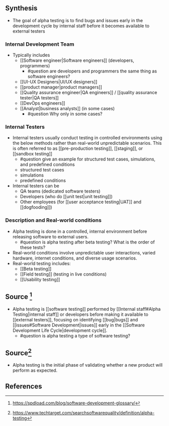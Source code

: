## Synthesis
- The goal of alpha testing is to find bugs and issues early in the development cycle by internal staff before it becomes available to external testers
### Internal Development Team
- Typically includes
	- [[Software engineer|Software engineers]] (developers, programmers)
		- #question are developers and programmers the same thing as software engineers?
	- [[UI-UX Designers|UI/UX designers]]
	- [[product manager|product managers]]
	- [[Quality assurance engineer|QA engineers]] / [[quality assurance tester|QA testers]]
	- [[DevOps engineers]]
	- [[Analyst|business analysts]] (in some cases)
		- #question Why only in some cases?
### Internal Testers
- Internal testers usually conduct testing in controlled environments using the below methods rather than real-world unpredictable scenarios. This is often referred to as [[pre-production testing]], [[staging]], or [[sandbox testing]]
	- #question give an example for structured test cases, simulations, and predefined conditions
	- structured test cases
	- simulations
	- predefined conditions
- Internal testers can be
	- QA teams (dedicated software testers)
	- Developers (who do [[unit test|unit testing]])
	- Other employees (for [[user acceptance testing|UAT]] and [[dogfooding]])
### Description and Real-world conditions
- Alpha testing is done in a controlled, internal environment before releasing software to external users.
	- #question is alpha testing after beta testing? What is the order of these tests? 
- Real-world conditions involve unpredictable user interactions, varied hardware, internet conditions, and diverse usage scenarios.
- Real-world testing includes:
	- [[Beta testing]]
	- [[Field testing]] (testing in live conditions)
	- [[Usability testing]]
## Source [^1]
- Alpha testing is [[software testing]] performed by [[Internal staff#Alpha Testing|internal staff]] or developers before making it available to [[external testers]], focusing on identifying [[bug|bugs]] and [[issues#Software Development|issues]] early in the [[Software Development Life Cycle|development cycle]].
	- #question is alpha testing a type of software testing?
## Source[^2]
- Alpha testing is the initial phase of validating whether a new product will perform as expected.
## References

[^1]: https://spdload.com/blog/software-development-glossary/
[^2]: https://www.techtarget.com/searchsoftwarequality/definition/alpha-testing
